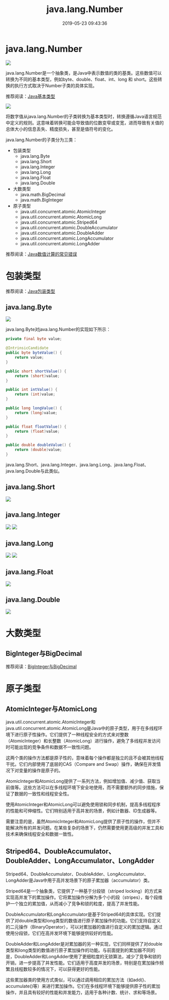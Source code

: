 ﻿---
title: java.lang.Number
date: 2019-05-23 09:43:36
summary: 本文分享Java数值类型体系，以java.lang.Number为核心，扩展到包装类型、大数类型、原子类型。
tags:
- Java
categories:
- Java
---

# java.lang.Number

![](../../../images/软件开发/Java/java.lang.Number/1.png)

java.lang.Number是一个抽象类，是Java中表示数值的类的基类。这些数值可以转换为不同的基本类型，例如byte、double、float、int、long 和 short。这些转换的执行方式取决于Number子类的具体实现。

推荐阅读：[Java基本类型](https://blankspace.blog.csdn.net/article/details/104545979)

![](../../../images/软件开发/Java/java.lang.Number/2.png)

将数字值从java.lang.Number的子类转换为基本类型时，转换遵循Java语言规范中定义的规则。这意味着转换可能会导致值的位数变窄或变宽，进而导致有关值的总体大小的信息丢失、精度损失，甚至是值符号的变化。

java.lang.Number的子类分为三类：
- 包装类型
    - java.lang.Byte
    - java.lang.Short
    - java.lang.Integer
    - java.lang.Long
    - java.lang.Float
    - java.lang.Double
- 大数类型
    - java.math.BigDecimal
    - java.math.BigInteger
- 原子类型
    - java.util.concurrent.atomic.AtomicInteger
    - java.util.concurrent.atomic.AtomicLong
    - java.util.concurrent.atomic.Striped64
    - java.util.concurrent.atomic.DoubleAccumulator
    - java.util.concurrent.atomic.DoubleAdder
    - java.util.concurrent.atomic.LongAccumulator
    - java.util.concurrent.atomic.LongAdder

推荐阅读：[Java数值计算的常见错误](https://blankspace.blog.csdn.net/article/details/104707882)

# 包装类型

推荐阅读：[Java包装类型](https://blankspace.blog.csdn.net/article/details/104715326)

## java.lang.Byte

![](../../../images/软件开发/Java/java.lang.Number/3.png)

java.lang.Byte对java.lang.Number的实现如下所示：
```java
private final byte value;

@IntrinsicCandidate
public byte byteValue() {
    return value;
}

public short shortValue() {
    return (short)value;
}

public int intValue() {
    return (int)value;
}

public long longValue() {
    return (long)value;
}

public float floatValue() {
    return (float)value;
}

public double doubleValue() {
    return (double)value;
}
```

java.lang.Short、java.lang.Integer、java.lang.Long、java.lang.Float、java.lang.Double与此类似。

## java.lang.Short

![](../../../images/软件开发/Java/java.lang.Number/4.png)

## java.lang.Integer

![](../../../images/软件开发/Java/java.lang.Number/5.png)
![](../../../images/软件开发/Java/java.lang.Number/6.png)

## java.lang.Long

![](../../../images/软件开发/Java/java.lang.Number/7.png)
![](../../../images/软件开发/Java/java.lang.Number/8.png)

## java.lang.Float

![](../../../images/软件开发/Java/java.lang.Number/9.png)

## java.lang.Double

![](../../../images/软件开发/Java/java.lang.Number/10.png)

# 大数类型

## BigInteger与BigDecimal

推荐阅读：[BigInteger与BigDecimal](https://blankspace.blog.csdn.net/article/details/130354777)

# 原子类型

## AtomicInteger与AtomicLong

java.util.concurrent.atomic.AtomicInteger和java.util.concurrent.atomic.AtomicLong是Java中的原子类型，用于在多线程环境下进行原子性操作。它们提供了一种线程安全的方式来对整数（AtomicInteger）和长整数（AtomicLong）进行操作，避免了多线程并发访问时可能出现的竞争条件和数据不一致性问题。

这两个类的操作方法都是原子性的，意味着每个操作都是独立的且不会被其他线程干扰。它们内部使用了底层的CAS（Compare and Swap）操作，确保在并发情况下对变量的操作是原子的。

AtomicInteger和AtomicLong提供了一系列方法，例如增加值、减少值、获取当前值等。这些方法可以在多线程环境下安全地使用，而不需要额外的同步措施，保证了数据的一致性和线程安全性。

使用AtomicInteger和AtomicLong可以避免使用锁和同步机制，提高多线程程序的性能和可伸缩性。它们特别适用于高并发的场景，例如计数器、ID生成器等。

需要注意的是，虽然AtomicInteger和AtomicLong提供了原子性的操作，但并不能解决所有的并发问题。在某些复杂的场景下，仍然需要使用更高级的并发工具和技术来确保线程安全和数据一致性。

## Striped64、DoubleAccumulator、DoubleAdder、LongAccumulator、LongAdder

Striped64、DoubleAccumulator、DoubleAdder、LongAccumulator、LongAdder是Java中用于高并发场景下的原子累加器（accumulator）类。

Striped64是一个抽象类，它提供了一种基于分段锁（striped locking）的方式来实现高并发下的累加操作。它将累加操作分解为多个小的段（stripes），每个段维护一个独立的累加值，从而减小了竞争和锁的粒度，提高了并发性能。

DoubleAccumulator和LongAccumulator是基于Striped64的具体实现。它们提供了对double类型和long类型的数值进行原子累加操作的功能。它们支持自定义的二元操作（BinaryOperator），可以对累加器的值进行自定义的累加逻辑。通过使用分段锁，它们在高并发环境下能够提供较好的性能。

DoubleAdder和LongAdder是对累加器的另一种实现，它们同样提供了对double类型和long类型的数值进行原子累加操作的功能。与前面提到的累加器不同的是，DoubleAdder和LongAdder使用了更细粒度的无锁算法，减少了竞争和锁的开销，进一步提高了并发性能。它们适用于高度并发的场景，特别是在累加操作频繁且线程数较多的情况下，可以获得更好的性能。

这些累加器类的使用方式类似，可以通过调用相应的累加方法（如add()、accumulate()等）来进行累加操作。它们在多线程环境下能够提供原子性的累加操作，并且具有较好的性能和并发能力，适用于各种计数、统计、求和等场景。
